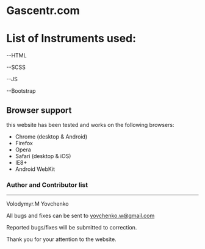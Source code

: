 # Gascentr.com
# List of Instruments used:

--HTML

--SCSS

--JS

--Bootstrap

## Browser support

this website has been tested and works on the following browsers:

* Chrome (desktop & Android)
* Firefox
* Opera
* Safari (desktop & iOS)
* IE8+
* Android WebKit

### Author and Contributor list 
---------------------------
Volodymyr.M Yovchenko

All bugs and fixes can be sent to yovchenko.w@gmail.com

Reported bugs/fixes will be submitted to correction.

Thank you for your attention to the website.
